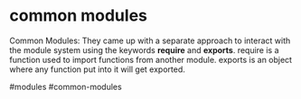 # common modules
Common Modules: They came up with a separate approach to interact with the module system using the keywords __require__ and __exports__. require is a function used to import functions from another module. exports is an object where any function put into it will get exported.

#modules
#common-modules

